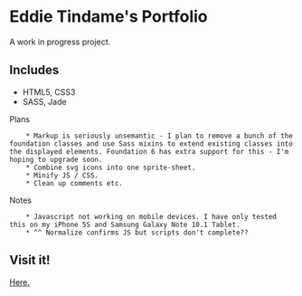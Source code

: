 # Eddie Tindame's Portfolio

A work in progress project.

## Includes

  * HTML5, CSS3
  * SASS, Jade

Plans
```
	* Markup is seriously unsemantic - I plan to remove a bunch of the foundation classes and use Sass mixins to extend existing classes into the displayed elements. Foundation 6 has extra support for this - I'm hoping to upgrade soon.
	* Combine svg icons into one sprite-sheet.
	* Minify JS / CSS.
	* Clean up comments etc.
```

Notes
```
	* Javascript not working on mobile devices. I have only tested this on my iPhone 5S and Samsung Galaxy Note 10.1 Tablet.
	* ^^ Normalize confirms JS but scripts don't complete??
```
## Visit it!
[Here.](https://eddietindame.github.io)


